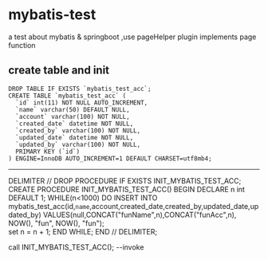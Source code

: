 # mybatis-test
a test about mybatis & springboot ,use pageHelper plugin implements page function


## create table and init 
```
DROP TABLE IF EXISTS `mybatis_test_acc`;
CREATE TABLE `mybatis_test_acc` (
  `id` int(11) NOT NULL AUTO_INCREMENT,
  `name` varchar(50) DEFAULT NULL,
  `account` varchar(100) NOT NULL,
  `created_date` datetime NOT NULL,
  `created_by` varchar(100) NOT NULL,
  `updated_date` datetime NOT NULL,
  `updated_by` varchar(100) NOT NULL,
  PRIMARY KEY (`id`)
) ENGINE=InnoDB AUTO_INCREMENT=1 DEFAULT CHARSET=utf8mb4;
```
-------------------------------------------------------------

DELIMITER //
DROP PROCEDURE IF EXISTS INIT_MYBATIS_TEST_ACC;
CREATE PROCEDURE INIT_MYBATIS_TEST_ACC()
    BEGIN
    DECLARE n int DEFAULT 1;
        WHILE(n<1000) DO
            INSERT INTO mybatis_test_acc(id,`name`,account,created_date,created_by,updated_date,updated_by) VALUES(null,CONCAT("funName",n),CONCAT("funAcc",n), NOW(), "fun", NOW(), "fun");  
        set n = n + 1;
        END WHILE;
    END  //
DELIMITER;

call INIT_MYBATIS_TEST_ACC(); --invoke


